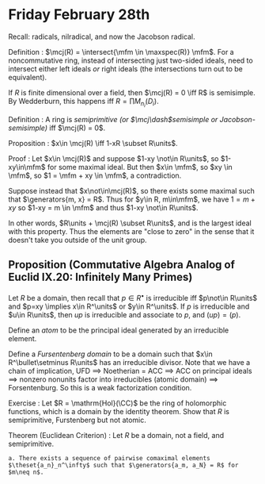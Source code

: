 # Friday February 28th

Recall: radicals, nilradical, and now the Jacobson radical.

Definition
: $\mcj(R) = \intersect{\mfm \in \maxspec(R)} \mfm$.
  For a noncommutative ring, instead of intersecting just two-sided ideals, need to intersect either left ideals *or* right ideals (the intersections turn out to be equivalent).

If $R$ is finite dimensional over a field, then $\mcj(R) = 0 \iff R$ is semisimple.
By Wedderburn, this happens iff $R = \prod M_{n_i}(D_i)$.

Definition
: A ring is *semiprimitive* *(or $\mcj\dash$semisimple or Jacobson-semisimple)* iff $\mcj(R) = 0$.

Proposition
: $x\in \mcj(R) \iff 1-xR \subset R\units$.

Proof
: Let $x\in \mcj(R)$ and suppose $1-xy \not\in R\units$, so $1-xy\in\mfm$ for some maximal ideal.
  But then $x\in \mfm$, so $xy \in \mfm$, so $1 = \mfm + xy \in \mfm$, a contradiction.
  
  Suppose instead that $x\not\in\mcj(R)$, so there exists some maximal such that $\generators{m, x} = R$.
  Thus for $y\in R, m\in\mfm$, we have $1 = m+xy$ so $1-xy = m \in \mfm$ and thus $1-xy \not\in R\units$.

In other words, $R\units + \mcj(R) \subset R\units$, and is the largest ideal with this property.
Thus the elements are "close to zero" in the sense that it doesn't take you outside of the unit group.

## Proposition (Commutative Algebra Analog of Euclid IX.20: Infinitely Many Primes)
Let $R$ be a domain, then recall that $p\in R^\bullet$ is irreducible iff $p\not\in R\units$ and $p=xy \implies x\in R^\units$ or $y\in R^\units$.
If $p$ is irreducible and $u\in R\units$, then $up$ is irreducible and associate to $p$, and $(up) = (p)$.

Define an *atom* to be the principal ideal generated by an irreducible element.

Define a *Fursentenberg domain* to be a domain such that $x\in R^\bullet\setminus R\units$ has an irreducible divisor.
Note that we have a chain of implication, UFD $\implies$ Noetherian = ACC $\implies$ ACC on principal ideals $\implies$ nonzero nonunits factor into irreducibles (atomic domain) $\implies$ Forsentenburg.
So this is a weak factorization condition.

Exercise
: Let $R = \mathrm{Hol}(\CC)$ be the ring of holomorphic functions, which is a domain by the identity theorem.
  Show that $R$ is semiprimitive, Furstenberg but not atomic.

Theorem (Euclidean Criterion)
:   Let $R$ be a domain, not a field, and semiprimitive.
  
    a. There exists a sequence of pairwise comaximal elements $\theset{a_n}_n^\infty$ such that $\generators{a_m, a_N} = R$ for $m\neq n$.


